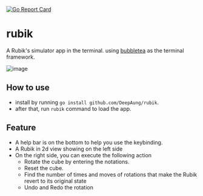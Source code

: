 [![Go Report Card](https://goreportcard.com/badge/github.com/DeepAung/rubik)](https://goreportcard.com/report/github.com/DeepAung/rubik)

# rubik
A Rubik's simulator app in the terminal. using [bubbletea](https://github.com/charmbracelet/bubbletea) as the terminal framework.

![image](https://github.com/DeepAung/rubik/assets/87839907/b9cc01e5-7a8c-4209-aca5-6002e313591c)

## How to use
- install by running `go install github.com/DeepAung/rubik`.
- after that, run `rubik` command to load the app.

## Feature
- A help bar is on the bottom to help you use the keybinding.
- A Rubik in 2d view showing on the left side
- On the right side, you can execute the following action
  - Rotate the cube by entering the notations.
  - Reset the cube.
  - Find the number of times and moves of rotations that make the Rubik revert to its original state
  - Undo and Redo the rotation
